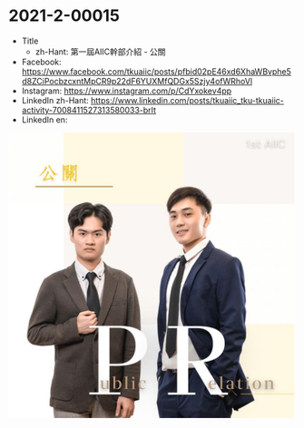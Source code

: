 # 2021-2-00015

* Title
	* zh-Hant: 第一屆AIIC幹部介紹 - 公關
* Facebook: https://www.facebook.com/tkuaiic/posts/pfbid02pE46xd6XhaWBvphe5d8ZCiPocbzcxntMpCR9p22dF6YUXMfQDGx5Szjy4ofWRhoVl
* Instagram: https://www.instagram.com/p/CdYxokev4pp
* LinkedIn zh-Hant: https://www.linkedin.com/posts/tkuaiic_tku-tkuaiic-activity-7008411527313580033-brIt
* LinkedIn en:

![main image in zh-Hant](./2021-2-00015_zh-hant.jpg)
